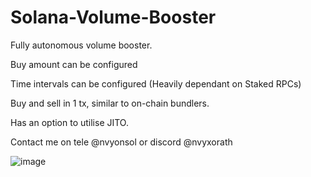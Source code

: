 # Solana-Volume-Booster
Fully autonomous volume booster.

Buy amount can be configured

Time intervals can be configured (Heavily dependant on Staked RPCs)

Buy and sell in 1 tx, similar to on-chain bundlers.

Has an option to utilise JITO.

Contact me on tele @nvyonsol or discord @nvyxorath

![image](https://github.com/Iawsuit/Solana-Volume-Booster/assets/130024908/f0660db2-677f-4c9d-b3d5-71c3933d4fed)

